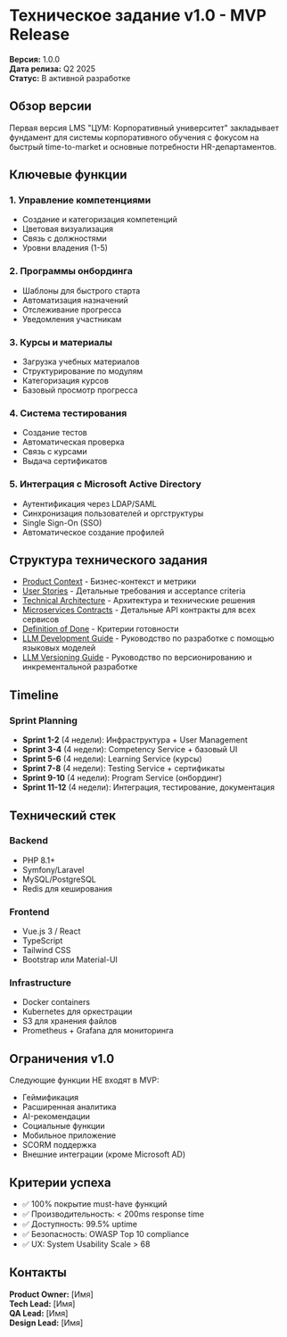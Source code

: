 # Техническое задание v1.0 - MVP Release

**Версия:** 1.0.0  
**Дата релиза:** Q2 2025  
**Статус:** В активной разработке

## Обзор версии

Первая версия LMS "ЦУМ: Корпоративный университет" закладывает фундамент для системы корпоративного обучения с фокусом на быстрый time-to-market и основные потребности HR-департаментов.

## Ключевые функции

### 1. Управление компетенциями
- Создание и категоризация компетенций
- Цветовая визуализация
- Связь с должностями
- Уровни владения (1-5)

### 2. Программы онбординга
- Шаблоны для быстрого старта
- Автоматизация назначений
- Отслеживание прогресса
- Уведомления участникам

### 3. Курсы и материалы
- Загрузка учебных материалов
- Структурирование по модулям
- Категоризация курсов
- Базовый просмотр прогресса

### 4. Система тестирования
- Создание тестов
- Автоматическая проверка
- Связь с курсами
- Выдача сертификатов

### 5. Интеграция с Microsoft Active Directory
- Аутентификация через LDAP/SAML
- Синхронизация пользователей и оргструктуры
- Single Sign-On (SSO)
- Автоматическое создание профилей

## Структура технического задания

- [Product Context](./product_context.md) - Бизнес-контекст и метрики
- [User Stories](./user_stories.md) - Детальные требования и acceptance criteria
- [Technical Architecture](./technical_architecture.md) - Архитектура и технические решения
- [Microservices Contracts](./microservices_contracts.md) - Детальные API контракты для всех сервисов
- [Definition of Done](./definition_of_done.md) - Критерии готовности
- [LLM Development Guide](./llm_development_guide.md) - Руководство по разработке с помощью языковых моделей
- [LLM Versioning Guide](./llm_versioning_guide.md) - Руководство по версионированию и инкрементальной разработке

## Timeline

### Sprint Planning
- **Sprint 1-2** (4 недели): Инфраструктура + User Management
- **Sprint 3-4** (4 недели): Competency Service + базовый UI
- **Sprint 5-6** (4 недели): Learning Service (курсы)
- **Sprint 7-8** (4 недели): Testing Service + сертификаты
- **Sprint 9-10** (4 недели): Program Service (онбординг)
- **Sprint 11-12** (4 недели): Интеграция, тестирование, документация

## Технический стек

### Backend
- PHP 8.1+
- Symfony/Laravel
- MySQL/PostgreSQL
- Redis для кеширования

### Frontend
- Vue.js 3 / React
- TypeScript
- Tailwind CSS
- Bootstrap или Material-UI

### Infrastructure
- Docker containers
- Kubernetes для оркестрации
- S3 для хранения файлов
- Prometheus + Grafana для мониторинга

## Ограничения v1.0

Следующие функции НЕ входят в MVP:
- Геймификация
- Расширенная аналитика
- AI-рекомендации
- Социальные функции
- Мобильное приложение
- SCORM поддержка
- Внешние интеграции (кроме Microsoft AD)

## Критерии успеха

- ✅ 100% покрытие must-have функций
- ✅ Производительность: < 200ms response time
- ✅ Доступность: 99.5% uptime
- ✅ Безопасность: OWASP Top 10 compliance
- ✅ UX: System Usability Scale > 68

## Контакты

**Product Owner:** [Имя]  
**Tech Lead:** [Имя]  
**QA Lead:** [Имя]  
**Design Lead:** [Имя] 